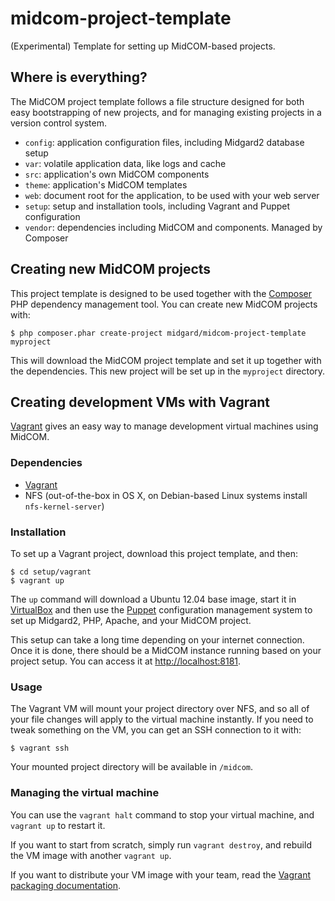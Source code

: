 midcom-project-template
========================

(Experimental) Template for setting up MidCOM-based projects.

## Where is everything?

The MidCOM project template follows a file structure designed for both easy bootstrapping of new projects, and for managing existing projects in a version control system.

* `config`: application configuration files, including Midgard2 database setup
* `var`: volatile application data, like logs and cache
* `src`: application's own MidCOM components
* `theme`: application's MidCOM templates
* `web`: document root for the application, to be used with your web server
* `setup`: setup and installation tools, including Vagrant and Puppet configuration
* `vendor`: dependencies including MidCOM and components. Managed by Composer

## Creating new MidCOM projects

This project template is designed to be used together with the [Composer](http://getcomposer.org/) PHP dependency management tool. You can create new MidCOM projects with:

    $ php composer.phar create-project midgard/midcom-project-template myproject

This will download the MidCOM project template and set it up together with the dependencies. This new project will be set up in the `myproject` directory.

## Creating development VMs with Vagrant

[Vagrant](http://vagrantup.com) gives an easy way to manage development virtual machines using MidCOM.

### Dependencies

* [Vagrant](http://vagrantup.com)
* NFS (out-of-the-box in OS X, on Debian-based Linux systems install `nfs-kernel-server`)

### Installation

To set up a Vagrant project, download this project template, and then:

    $ cd setup/vagrant
    $ vagrant up

The `up` command will download a Ubuntu 12.04 base image, start it in [VirtualBox](https://www.virtualbox.org/) and then use the [Puppet](http://puppetlabs.com/) configuration management system to set up Midgard2, PHP, Apache, and your MidCOM project.

This setup can take a long time depending on your internet connection. Once it is done, there should be a MidCOM instance running based on your project setup. You can access it at <http://localhost:8181>.

### Usage

The Vagrant VM will mount your project directory over NFS, and so all of your file changes will apply to the virtual machine instantly. If you need to tweak something on the VM, you can get an SSH connection to it with:

    $ vagrant ssh

Your mounted project directory will be available in `/midcom`.

### Managing the virtual machine

You can use the `vagrant halt` command to stop your virtual machine, and `vagrant up` to restart it.

If you want to start from scratch, simply run `vagrant destroy`, and rebuild the VM image with another `vagrant up`.

If you want to distribute your VM image with your team, read the [Vagrant packaging documentation](http://vagrantup.com/v1/docs/getting-started/packaging.html).
